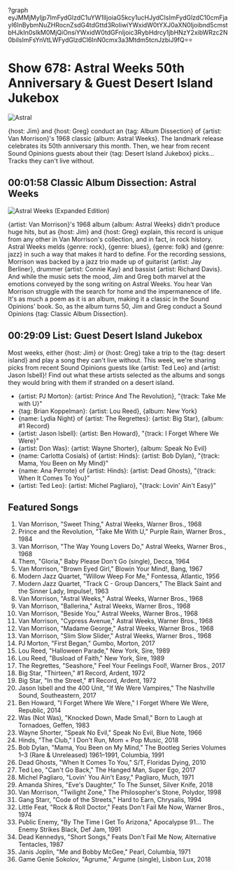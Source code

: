 ?graph eyJMMjMyIjp7ImFydGlzdC1uYW1lIjoiaG5kcy1ucHJydCIsImFydGlzdC10cmFjayI6InBybmNuZHRocnZsdG4tdGttd3RoIiwiYWxidW0tYXJ0aXN0Ijoibnd5cmstbHJkIn0sIkM0MjQiOnsiYWxidW0tdGFnIjoic3RybHdrcy1jbHNzY2xibWRzc2N0biIsImFsYnVtLWFydGlzdCI6InN0cmx3a3Mtdm5tcnJzbiJ9fQ==

# Show 678: Astral Weeks 50th Anniversary & Guest Desert Island Jukebox

![Astral](https://sound-images.s3.amazonaws.com/images/2018/van_m.jpg)

{host: Jim} and {host: Greg} conduct an {tag: Album Dissection} of {artist: Van Morrison}'s 1968 classic {album: Astral Weeks}. The landmark release celebrates its 50th anniversary this month. Then, we hear from recent Sound Opinions guests about their {tag: Desert Island Jukebox} picks... Tracks they can't live without. 


## 00:01:58 Classic Album Dissection: Astral Weeks
![Astral Weeks (Expanded Edition)](https://is1-ssl.mzstatic.com/image/thumb/Music60/v4/bb/f8/24/bbf82414-ffe7-35ad-6d6a-d124eb2f63a5/source/600x600bb.jpg "253638/1041585854")

{artist: Van Morrison}'s 1968 album {album: Astral Weeks} didn't produce huge hits, but as {host: Jim} and {host: Greg} explain, this record is unique from any other in Van Morrison's collection, and in fact, in rock history.  Astral Weeks melds {genre: rock}, {genre: blues}, {genre: folk} and {genre: jazz} in such a way that makes it hard to define. For the recording sessions, Morrison was backed by a jazz trio made up of guitarist {artist: Jay Berliner}, drummer {artist: Connie Kay} and bassist {artist: Richard Davis}. And while the music sets the mood, Jim and Greg both marvel at the emotions conveyed by the song writing on Astral Weeks. You hear Van Morrison struggle with the search for home and the impermanence of life. It's as much a poem as it is an album, making it a classic in the Sound Opinions' book. So, as the album turns 50, Jim and Greg conduct a Sound Opinions {tag: Classic Album Dissection}.

## 00:29:09 List: Guest Desert Island Jukebox

Most weeks, either {host: Jim} or {host: Greg} take a trip to the {tag: desert island} and play a song they can't live without. This week, we're sharing picks from recent Sound Opinions guests like {artist: Ted Leo} and {artist: Jason Isbell}! Find out what these artists selected as the albums and songs they would bring with them if stranded on a desert island.

- {artist: PJ Morton}: {artist: Prince And The Revolution}, "{track: Take Me with U}" 
- {tag: Brian Koppelman}: {artist: Lou Reed}, {album: New York}
- {name: Lydia Night} of {artist: The Regrettes}: {artist: Big Star}, {album: #1 Record}
- {artist: Jason Isbell}: {artist: Ben Howard}, "{track: I Forget Where We Were}"
- {artist: Don Was}: {artist: Wayne Shorter}, {album: Speak No Evil}
- {name: Carlotta Cosials} of {artist: Hinds}: {artist: Bob Dylan}, "{track: Mama, You Been on My Mind}"
- {name: Ana Perrote} of {artist: Hinds}: {artist: Dead Ghosts}, "{track: When It Comes To You}"
- {artist: Ted Leo}: {artist: Michel Pagliaro}, "{track: Lovin' Ain't Easy}"



## Featured Songs
1. Van Morrison, "Sweet Thing," Astral Weeks, Warner Bros., 1968
1. Prince and the Revolution, "Take Me With U," Purple Rain, Warner Bros., 1984
1. Van Morrison, "The Way Young Lovers Do," Astral Weeks, Warner Bros., 1968
1. Them, "Gloria," Baby Please Don't Go (single), Decca, 1964
1. Van Morrison, "Brown Eyed Girl," Blowin Your Mind!, Bang, 1967
1. Modern Jazz Quartet, "Willow Weep For Me," Fontessa, Atlantic, 1956
1. Modern Jazz Quartet, "Track C - Group Dancers," The Black Saint and the Sinner Lady, Impulse!, 1963
1. Van Morrison, "Astral Weeks," Astral Weeks, Warner Bros., 1968
1. Van Morrison, "Ballerina," Astral Weeks, Warner Bros., 1968
1. Van Morrison, "Beside You," Astral Weeks, Warner Bros., 1968
1. Van Morrison, "Cypress Avenue," Astral Weeks, Warner Bros., 1968
1. Van Morrison, "Madame George," Astral Weeks, Warner Bros., 1968
1. Van Morrison, "Slim Slow Slider," Astral Weeks, Warner Bros., 1968
1. PJ Morton, "First Began," Gumbo, Morton, 2017
1. Lou Reed, "Halloween Parade," New York, Sire, 1989
1. Lou Reed, "Busload of Faith," New York, Sire, 1989
1. The Regrettes, "Seashore," Feel Your Feelings Fool!, Warner Bros., 2017
1. Big Star, "Thirteen," #1 Record, Ardent, 1972
1. Big Star, "In the Street," #1 Record, Ardent, 1972
1. Jason Isbell and the 400 Unit, "If We Were Vampires," The Nashville Sound, Southeastern, 2017
1. Ben Howard, "I Forget Where We Were," I Forget Where We Were, Republic, 2014
1. Was (Not Was), "Knocked Down, Made Small," Born to Laugh at Tornadoes, Geffen, 1983
1. Wayne Shorter, "Speak No Evil," Speak No Evil, Blue Note, 1966
1. Hinds, "The Club," I Don't Run, Mom + Pop Music, 2018
1. Bob Dylan, "Mama, You Been on My Mind," The Bootleg Series Volumes 1–3 (Rare & Unreleased) 1961–1991, Columbia, 1991
1. Dead Ghosts, "When It Comes To You," S/T, Floridas Dying, 2010
1. Ted Leo, "Can't Go Back," The Hanged Man, Super Ego, 2017
1. Michel Pagliaro, "Lovin' You Ain't Easy," Pagliaro, Much, 1971
1. Amanda Shires, "Eve's Daughter," To The Sunset, Silver Knife, 2018
1. Van Morrison, "Twilight Zone," The Philosopher's Stone, Polydor, 1998
1. Gang Starr, "Code of the Streets," Hard to Earn, Chrysalis, 1994
1. Little Feat, "Rock & Roll Doctor," Feats Don't Fail Me Now, Warner Bros., 1974
1. Public Enemy, "By The Time I Get To Arizona," Apocalypse 91... The Enemy Strikes Black, Def Jam, 1991
1. Dead Kennedys, "Short Songs," Feats Don't Fail Me Now, Alternative Tentacles, 1987
1. Janis Joplin, "Me and Bobby McGee," Pearl, Columbia, 1971
1. Game Genie Sokolov, "Agrume," Argume (single), Lisbon Lux, 2018
